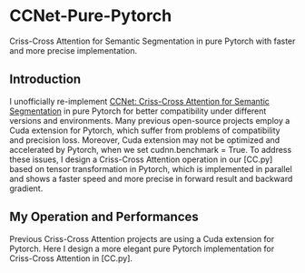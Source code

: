 # CCNet-Pure-Pytorch
Criss-Cross Attention for Semantic Segmentation in pure Pytorch with faster and more precise implementation.
## Introduction
I unofficially re-implement [CCNet: Criss-Cross Attention for Semantic Segmentation](https://arxiv.org/abs/1811.11721) in pure Pytorch for better compatibility under different versions and environments. Many previous open-source projects employ a Cuda extension for Pytorch, which suffer from problems of compatibility and precision loss. Moreover, Cuda extension may not be optimized and accelerated by Pytorch, when we set cudnn.benchmark = True. To address these issues, I design a Criss-Cross Attention operation in our [CC.py] based on tensor transformation in Pytorch, which is implemented in parallel and shows a faster speed and more precise in forward result and backward gradient.
## My Operation and Performances
Previous Criss-Cross Attention projects are using a Cuda extension for Pytorch. Here I design a more elegant pure Pytorch implementation for 
Criss-Cross Attention in [CC.py].
